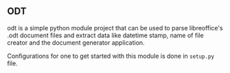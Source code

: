 ODT
---
odt is a simple python module project that can be used to parse libreoffice's .odt document files and extract data like datetime stamp, name of file creator and the document generator application.

Configurations for one to get started with this module is done in `setup.py` file.
